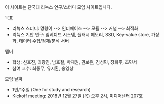 이 사이트는 단국대 리눅스 연구/스터디 모임 사이트입니다.

목표
- 리눅스 스터디: 명령어 --> 인터페이스 --> 모듈 --> 커널 --> 최적화
- 리눅스 기반 연구: 임베디드 시스템, 플래시 메모리, SSD, Key-value store, 가상화, 데이터 수집/정제/분석 서버

멤버
- 학생: 신호진, 최광진, 남호철, 박재원, 권보윤, 김성민, 장희주, 조민서
- 참여 교수: 최종무, 유시환, 송영상

모임 날짜
- 1번/1주일 (One for study and research)
- Kickoff meeting: 2018년 12월 27일 (목) 오후 2시, 미디어센터 207호  
